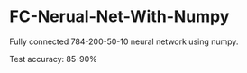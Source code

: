 # FC-Nerual-Net-With-Numpy
Fully connected 784-200-50-10 neural network using numpy.

Test accuracy: 85-90%
